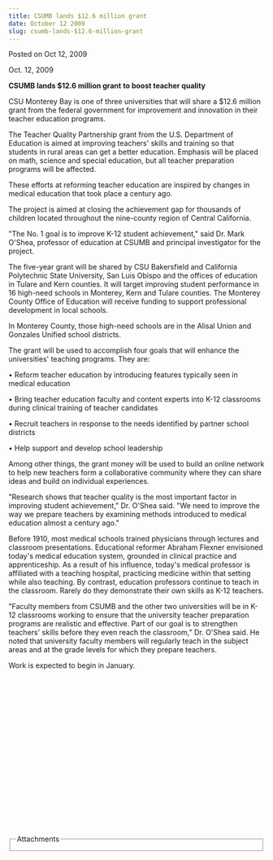 ```yaml
---
title: CSUMB lands $12.6 million grant
date: October 12 2009
slug: csumb-lands-$12.6-million-grant
---
```


  
<span class="date">Posted on Oct 12, 2009 </span>
<p>Oct. 12, 2009</p>
<strong>CSUMB lands $12.6 million grant</strong>
<strong>to boost teacher quality</strong>
<p>
  CSU Monterey Bay is one of three universities that will share a $12.6 million
  grant from the federal government for improvement and innovation in their
  teacher education programs.
</p>
<p>
  The Teacher Quality Partnership grant from the U.S. Department of Education is
  aimed at improving teachers&apos; skills and training so that students in
  rural areas can get a better education. Emphasis will be placed on math,
  science and special education, but all teacher preparation programs will be
  affected.
</p>
<p>
  These efforts at reforming teacher education are inspired by changes in
  medical education that took place a century ago.
</p>
<p>
  The project is aimed at closing the achievement gap for thousands of children
  located throughout the nine-county region of Central California.
</p>
<p>
  &quot;The No. 1 goal is to improve K-12 student achievement,&quot; said Dr.
  Mark O&apos;Shea, professor of education at CSUMB and principal investigator
  for the project.
</p>
<p>
  The five-year grant will be shared by CSU Bakersfield and California
  Polytechnic State University, San Luis Obispo and the offices of education in
  Tulare and Kern counties. It will target improving student performance in 16
  high-need schools in Monterey, Kern and Tulare counties. The Monterey County
  Office of Education will receive funding to support professional development
  in local schools.
</p>
<p>
  In Monterey County, those high-need schools are in the Alisal Union and
  Gonzales Unified school districts.
</p>
<p>
  The grant will be used to accomplish four goals that will enhance the
  universities&apos; teaching programs. They are:
</p>
<p>
  &#x2022; Reform teacher education by introducing features typically seen in
  medical education
</p>
<p>
  &#x2022; Bring teacher education faculty and content experts into K-12
  classrooms during clinical training of teacher candidates
</p>
<p>
  &#x2022; Recruit teachers in response to the needs identified by partner
  school districts
</p>
<p>&#x2022; Help support and develop school leadership</p>
<p>
  Among other things, the grant money will be used to build an online network to
  help new teachers form a collaborative community where they can share ideas
  and build on individual experiences.
</p>
<p>
  &quot;Research shows that teacher quality is the most important factor in
  improving student achievement,&quot; Dr. O&apos;Shea said. &quot;We need to
  improve the way we prepare teachers by examining methods introduced to medical
  education almost a century ago.&quot;
</p>
<p>
  Before 1910, most medical schools trained physicians through lectures and
  classroom presentations. Educational reformer Abraham Flexner envisioned
  today&apos;s medical education system, grounded in clinical practice and
  apprenticeship. As a result of his influence, today&apos;s medical professor
  is affiliated with a teaching hospital, practicing medicine within that
  setting while also teaching. By contrast, education professors continue to
  teach in the classroom. Rarely do they demonstrate their own skills as K-12
  teachers.
</p>
<p>
  &quot;Faculty members from CSUMB and the other two universities will be in
  K-12 classrooms working to ensure that the university teacher preparation
  programs are realistic and effective. Part of our goal is to strengthen
  teachers&apos; skills before they even reach the classroom,&quot; Dr.
  O&apos;Shea said. He noted that university faculty members will regularly
  teach in the subject areas and at the grade levels for which they prepare
  teachers.
</p>
<p>Work is expected to begin in January.</p>
<p>&#xA0;</p>
<p>&#xA0;</p>
<p>&#xA0;</p>
<p>&#xA0;</p>
<p>&#xA0;</p>
<p>&#xA0;</p>
<p>&#xA0;</p>
<p>&#xA0;</p>
<p>&#xA0;</p>
<p>&#xA0;</p>
<fieldset class="fieldgroup group-attachments">
  <legend>Attachments</legend>
  <div class="field field-type-emvideo field-field-attach-video">
    <div class="field-items">
      <div class="field-item odd">
        <div class="emvideo emvideo-video emvideo-" />
      </div>
    </div>
  </div>
</fieldset>
 
